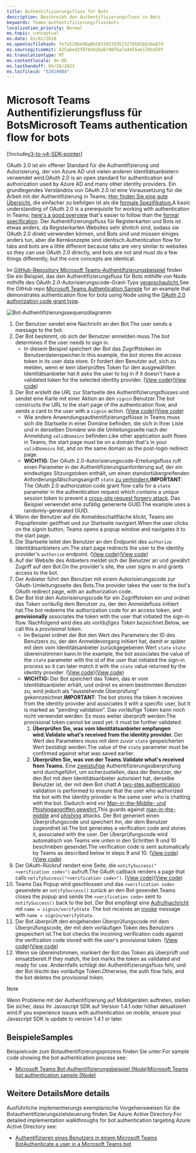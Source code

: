 ```yaml
---
title: Authentifizierungsfluss für Bots
description: Beschreibt den Authentifizierungsfluss in Bots
keywords: Teams-Authentifizierungsflussbots
localization_priority: Normal
ms.topic: conceptual
ms.date: 03/01/2018
ms.openlocfilehash: fe7e528be98a0b58334535952327b6026b30a87d
ms.sourcegitcommit: 825abed2f8784d2bab7407ba7a4455ae17bbd28f
ms.translationtype: MT
ms.contentlocale: de-DE
ms.lasthandoff: 04/26/2021
ms.locfileid: "52019804"
---
```

# <a name="microsoft-teams-authentication-flow-for-bots"></a><span data-ttu-id="d22ca-104">Microsoft Teams Authentifizierungsfluss für Bots</span><span class="sxs-lookup"><span data-stu-id="d22ca-104">Microsoft Teams authentication flow for bots</span></span>

[!include[v3-to-v4-SDK-pointer](~/includes/v3-to-v4-pointer-bots.md)]

<span data-ttu-id="d22ca-105">OAuth 2.0 ist ein offener Standard für die Authentifizierung und Autorisierung, der von Azure AD und vielen anderen Identitätsanbietern verwendet wird.</span><span class="sxs-lookup"><span data-stu-id="d22ca-105">OAuth 2.0 is an open standard for authentication and authorization used by Azure AD and many other identity providers.</span></span> <span data-ttu-id="d22ca-106">Ein grundlegendes Verständnis von OAuth 2.0 ist eine Voraussetzung für die Arbeit mit der Authentifizierung in Teams; [Hier finden Sie eine gute Übersicht,](https://aaronparecki.com/oauth-2-simplified/) die einfacher zu befolgen ist als die [formale Spezifikation.](https://oauth.net/2/)</span><span class="sxs-lookup"><span data-stu-id="d22ca-106">A basic understanding of OAuth 2.0 is a prerequisite for working with authentication in Teams; [here's a good overview](https://aaronparecki.com/oauth-2-simplified/) that's easier to follow than the [formal specification](https://oauth.net/2/).</span></span> <span data-ttu-id="d22ca-107">Der Authentifizierungsfluss für Registerkarten und Bots ist etwas anders, da Registerkarten Websites sehr ähnlich sind, sodass sie OAuth 2.0 direkt verwenden können, und Bots sind und müssen einiges anders tun, aber die Kernkonzepte sind identisch.</span><span class="sxs-lookup"><span data-stu-id="d22ca-107">Authentication flow for tabs and bots are a little different because tabs are very similar to websites so they can use OAuth 2.0 directly, and bots are not and must do a few things differently, but the core concepts are identical.</span></span>

<span data-ttu-id="d22ca-108">Im [GitHub-Repository Microsoft Teams-Authentifizierungsbeispiel](https://github.com/OfficeDev/microsoft-teams-sample-auth-node) finden Sie ein Beispiel, das den Authentifizierungsfluss für Bots mithilfe von Node mithilfe des OAuth 2.0-Autorisierungscode-Grant-Typs [veranschaulicht.](https://oauth.net/2/grant-types/authorization-code/)</span><span class="sxs-lookup"><span data-stu-id="d22ca-108">See the GitHub repo [Microsoft Teams Authentication Sample](https://github.com/OfficeDev/microsoft-teams-sample-auth-node) for an example that demonstrates authentication flow for bots using Node using the [OAuth 2.0 authorization code grant type](https://oauth.net/2/grant-types/authorization-code/).</span></span>

![Bot-Authentifizierungssequenzdiagramm](~/assets/images/authentication/bot_auth_sequence_diagram.png)

1. <span data-ttu-id="d22ca-110">Der Benutzer sendet eine Nachricht an den Bot.</span><span class="sxs-lookup"><span data-stu-id="d22ca-110">The user sends a message to the bot.</span></span>
2. <span data-ttu-id="d22ca-111">Der Bot bestimmt, ob sich der Benutzer anmelden muss.</span><span class="sxs-lookup"><span data-stu-id="d22ca-111">The bot determines if the user needs to sign in.</span></span>
    * <span data-ttu-id="d22ca-112">In diesem Beispiel speichert der Bot das Zugriffstoken im Benutzerdatenspeicher.</span><span class="sxs-lookup"><span data-stu-id="d22ca-112">In this example, the bot stores the access token in its user data store.</span></span> <span data-ttu-id="d22ca-113">Er fordert den Benutzer auf, sich zu melden, wenn er kein überprüftes Token für den ausgewählten Identitätsanbieter hat.</span><span class="sxs-lookup"><span data-stu-id="d22ca-113">It asks the user to log in if it doesn't have a validated token for the selected identity provider.</span></span> <span data-ttu-id="d22ca-114">([View code](https://github.com/OfficeDev/microsoft-teams-sample-auth-node/blob/469952a26d618dbf884a3be53c7d921cc580b1e2/src/utils/AuthenticationUtils.ts#L58-L76))</span><span class="sxs-lookup"><span data-stu-id="d22ca-114">([View code](https://github.com/OfficeDev/microsoft-teams-sample-auth-node/blob/469952a26d618dbf884a3be53c7d921cc580b1e2/src/utils/AuthenticationUtils.ts#L58-L76))</span></span>
3. <span data-ttu-id="d22ca-115">Der Bot erstellt die URL zur Startseite des Authentifizierungsflusses und sendet eine Karte mit einer Aktion an den `signin` Benutzer.</span><span class="sxs-lookup"><span data-stu-id="d22ca-115">The bot constructs the URL to the start page of the authentication flow, and sends a card to the user with a `signin` action.</span></span> <span data-ttu-id="d22ca-116">([View code](https://github.com/OfficeDev/microsoft-teams-sample-auth-node/blob/469952a26d618dbf884a3be53c7d921cc580b1e2/src/dialogs/BaseIdentityDialog.ts#L160-L190))</span><span class="sxs-lookup"><span data-stu-id="d22ca-116">([View code](https://github.com/OfficeDev/microsoft-teams-sample-auth-node/blob/469952a26d618dbf884a3be53c7d921cc580b1e2/src/dialogs/BaseIdentityDialog.ts#L160-L190))</span></span>
    * <span data-ttu-id="d22ca-117">Wie andere Anwendungsauthentifizierungsflüsse in Teams muss sich die Startseite in einer Domäne befinden, die sich in Ihrer Liste und in derselben Domäne wie die Umleitungsseite nach der Anmeldung `validDomains` befinden.</span><span class="sxs-lookup"><span data-stu-id="d22ca-117">Like other application auth flows in Teams, the start page must be on a domain that's in your `validDomains` list, and on the same domain as the post-login redirect page.</span></span>
    * <span data-ttu-id="d22ca-118">**WICHTIG**: Der OAuth 2.0-Autorisierungscode-Erteilungsfluss ruft einen Parameter in der Authentifizierungsanforderung auf, der ein eindeutiges Sitzungstoken enthält, um einen standortübergreifenden Anforderungsfälschungsangriff `state` [zu verhindern.](https://en.wikipedia.org/wiki/Cross-site_request_forgery)</span><span class="sxs-lookup"><span data-stu-id="d22ca-118">**IMPORTANT**: The OAuth 2.0 authorization code grant flow calls for a `state` parameter in the authentication request which contains a unique session token to prevent a [cross-site request forgery attack](https://en.wikipedia.org/wiki/Cross-site_request_forgery).</span></span> <span data-ttu-id="d22ca-119">Das Beispiel verwendet eine zufällig generierte GUID.</span><span class="sxs-lookup"><span data-stu-id="d22ca-119">The example uses a randomly-generated GUID.</span></span>
4. <span data-ttu-id="d22ca-120">Wenn der Benutzer auf  die Anmeldeschaltfläche klickt, Teams ein Popupfenster geöffnet und zur Startseite navigiert.</span><span class="sxs-lookup"><span data-stu-id="d22ca-120">When the user clicks on the *signin* button, Teams opens a popup window and navigates it to the start page.</span></span>
5. <span data-ttu-id="d22ca-121">Die Startseite leitet den Benutzer an den Endpunkt des `authorize` Identitätsanbieters um.</span><span class="sxs-lookup"><span data-stu-id="d22ca-121">The start page redirects the user to the identity provider's `authorize` endpoint.</span></span> <span data-ttu-id="d22ca-122">([View code](https://github.com/OfficeDev/microsoft-teams-sample-auth-node/blob/469952a26d618dbf884a3be53c7d921cc580b1e2/public/html/auth-start.html#L51-L56))</span><span class="sxs-lookup"><span data-stu-id="d22ca-122">([View code](https://github.com/OfficeDev/microsoft-teams-sample-auth-node/blob/469952a26d618dbf884a3be53c7d921cc580b1e2/public/html/auth-start.html#L51-L56))</span></span>
6. <span data-ttu-id="d22ca-123">Auf der Website des Anbieters meldet sich der Benutzer an und gewährt Zugriff auf den Bot.</span><span class="sxs-lookup"><span data-stu-id="d22ca-123">On the provider's site, the user signs in and grants access to the bot.</span></span>
7. <span data-ttu-id="d22ca-124">Der Anbieter führt den Benutzer mit einem Autorisierungscode zur OAuth-Umleitungsseite des Bots.</span><span class="sxs-lookup"><span data-stu-id="d22ca-124">The provider takes the user to the bot's OAuth redirect page, with an authorization code.</span></span>
8. <span data-ttu-id="d22ca-125">Der Bot löst den Autorisierungscode für  ein Zugriffstoken ein und ordnet das Token vorläufig dem Benutzer zu, der den Anmeldefluss initiiert hat.</span><span class="sxs-lookup"><span data-stu-id="d22ca-125">The bot redeems the authorization code for an access token, and **provisionally** associates the token with the user that initiated the sign-in flow.</span></span> <span data-ttu-id="d22ca-126">Nachfolgend wird dies als *vorläufiges Token bezeichnet.*</span><span class="sxs-lookup"><span data-stu-id="d22ca-126">Below, we call this a *provisional token*.</span></span>
    * <span data-ttu-id="d22ca-127">Im Beispiel ordnet der Bot den Wert des Parameters der ID des Benutzers zu, der den Anmeldevorgang initiiert hat, damit er später mit dem vom Identitätsanbieter zurückgegebenen Wert `state` `state` übereinstimmen kann.</span><span class="sxs-lookup"><span data-stu-id="d22ca-127">In the example, the bot associates the value of the `state` parameter with the id of the user that initiated the sign-in process so it can later match it with the `state` value returned by the identity provider.</span></span> <span data-ttu-id="d22ca-128">([View code](https://github.com/OfficeDev/microsoft-teams-sample-auth-node/blob/469952a26d618dbf884a3be53c7d921cc580b1e2/src/AuthBot.ts#L70-L99))</span><span class="sxs-lookup"><span data-stu-id="d22ca-128">([View code](https://github.com/OfficeDev/microsoft-teams-sample-auth-node/blob/469952a26d618dbf884a3be53c7d921cc580b1e2/src/AuthBot.ts#L70-L99))</span></span>
    * <span data-ttu-id="d22ca-129">**WICHTIG:** Der Bot speichert das Token, das er vom Identitätsanbieter erhält, und ordnet es einem bestimmten Benutzer zu, wird jedoch als "ausstehende Überprüfung" gekennzeichnet.</span><span class="sxs-lookup"><span data-stu-id="d22ca-129">**IMPORTANT**: The bot stores the token it receives from the identity provider and associates it with a specific user, but it is marked as "pending validation".</span></span> <span data-ttu-id="d22ca-130">Das vorläufige Token kann noch nicht verwendet werden: Es muss weiter überprüft werden:</span><span class="sxs-lookup"><span data-stu-id="d22ca-130">The provisional token cannot be used yet: it must be further validated:</span></span> 
      1. <span data-ttu-id="d22ca-131">**Überprüfen Sie, was vom Identitätsanbieter empfangen wird.**</span><span class="sxs-lookup"><span data-stu-id="d22ca-131">**Validate what's received from the identity provider.**</span></span> <span data-ttu-id="d22ca-132">Der Wert des Parameters muss mit dem zuvor `state` gespeicherten Wert bestätigt werden.</span><span class="sxs-lookup"><span data-stu-id="d22ca-132">The value of the `state` parameter must be confirmed against what was saved earlier.</span></span> 
      1. <span data-ttu-id="d22ca-133">**Überprüfen Sie, was von der Teams.**</span><span class="sxs-lookup"><span data-stu-id="d22ca-133">**Validate what's received from Teams.**</span></span> <span data-ttu-id="d22ca-134">Eine [zweistufige](https://en.wikipedia.org/wiki/Man-in-the-middle_attack) Authentifizierungsüberprüfung wird durchgeführt, um sicherzustellen, dass der Benutzer, der den Bot mit dem Identitätsanbieter autorisiert hat, derselbe Benutzer ist, der mit dem Bot chatt.</span><span class="sxs-lookup"><span data-stu-id="d22ca-134">A [two-step authentication](https://en.wikipedia.org/wiki/Man-in-the-middle_attack) validation is performed to ensure that the user who authorized the bot with the identity provider is the same user who is chatting with the bot.</span></span> <span data-ttu-id="d22ca-135">Dadurch wird vor [Man-in-the-Middle- und](https://en.wikipedia.org/wiki/Man-in-the-middle_attack) [Phishingangriffen gewehrt.](https://en.wikipedia.org/wiki/Phishing)</span><span class="sxs-lookup"><span data-stu-id="d22ca-135">This guards against [man-in-the-middle](https://en.wikipedia.org/wiki/Man-in-the-middle_attack) and [phishing](https://en.wikipedia.org/wiki/Phishing) attacks.</span></span> <span data-ttu-id="d22ca-136">Der Bot generiert einen Überprüfungscode und speichert ihn, der dem Benutzer zugeordnet ist.</span><span class="sxs-lookup"><span data-stu-id="d22ca-136">The bot generates a verification code and stores it, associated with the user.</span></span> <span data-ttu-id="d22ca-137">Der Überprüfungscode wird automatisch von Teams wie unten in den Schritten 9 und 10 beschrieben gesendet.</span><span class="sxs-lookup"><span data-stu-id="d22ca-137">The verification code is sent automatically by Teams as described below in steps 9 and 10.</span></span> <span data-ttu-id="d22ca-138">([View code](https://github.com/OfficeDev/microsoft-teams-sample-auth-node/blob/469952a26d618dbf884a3be53c7d921cc580b1e2/src/AuthBot.ts#L100-L113))</span><span class="sxs-lookup"><span data-stu-id="d22ca-138">([View code](https://github.com/OfficeDev/microsoft-teams-sample-auth-node/blob/469952a26d618dbf884a3be53c7d921cc580b1e2/src/AuthBot.ts#L100-L113))</span></span>
9. <span data-ttu-id="d22ca-139">Der OAuth-Rückruf rendert eine Seite, die `notifySuccess("<verification code>")` aufruft.</span><span class="sxs-lookup"><span data-stu-id="d22ca-139">The OAuth callback renders a page that calls `notifySuccess("<verification code>")`.</span></span> <span data-ttu-id="d22ca-140">([View code](https://github.com/OfficeDev/microsoft-teams-sample-auth-node/blob/master/src/views/oauth-callback-success.hbs))</span><span class="sxs-lookup"><span data-stu-id="d22ca-140">([View code](https://github.com/OfficeDev/microsoft-teams-sample-auth-node/blob/master/src/views/oauth-callback-success.hbs))</span></span>
10. <span data-ttu-id="d22ca-141">Teams Das Popup wird geschlossen und das `<verification code>` gesendete an `notifySuccess()` zurück an den Bot gesendet.</span><span class="sxs-lookup"><span data-stu-id="d22ca-141">Teams closes the popup and sends the `<verification code>` sent to `notifySuccess()` back to the bot.</span></span> <span data-ttu-id="d22ca-142">Der Bot empfängt eine [Aufrufnachricht](/bot-framework/dotnet/bot-builder-dotnet-activities#invoke) mit `name = signin/verifyState` .</span><span class="sxs-lookup"><span data-stu-id="d22ca-142">The bot receives an [invoke](/bot-framework/dotnet/bot-builder-dotnet-activities#invoke) message with `name = signin/verifyState`.</span></span>
11. <span data-ttu-id="d22ca-143">Der Bot überprüft den eingehenden Überprüfungscode mit dem Überprüfungscode, der mit dem vorläufigen Token des Benutzers gespeichert ist.</span><span class="sxs-lookup"><span data-stu-id="d22ca-143">The bot checks the incoming verification code against the verification code stored with the user's provisional token.</span></span> <span data-ttu-id="d22ca-144">([View code](https://github.com/OfficeDev/microsoft-teams-sample-auth-node/blob/469952a26d618dbf884a3be53c7d921cc580b1e2/src/dialogs/BaseIdentityDialog.ts#L127-L140))</span><span class="sxs-lookup"><span data-stu-id="d22ca-144">([View code](https://github.com/OfficeDev/microsoft-teams-sample-auth-node/blob/469952a26d618dbf884a3be53c7d921cc580b1e2/src/dialogs/BaseIdentityDialog.ts#L127-L140))</span></span>
12. <span data-ttu-id="d22ca-145">Wenn sie übereinstimmen, markiert der Bot das Token als überprüft und einsatzbereit.</span><span class="sxs-lookup"><span data-stu-id="d22ca-145">If they match, the bot marks the token as validated and ready for use.</span></span> <span data-ttu-id="d22ca-146">Andernfalls schlägt der Authentifizierungsfluss fehl, und der Bot löscht das vorläufige Token.</span><span class="sxs-lookup"><span data-stu-id="d22ca-146">Otherwise, the auth flow fails, and the bot deletes the provisional token.</span></span>

> [!Note]
> <span data-ttu-id="d22ca-147">Wenn Probleme mit der Authentifizierung auf Mobilgeräten auftreten, stellen Sie sicher, dass Ihr Javascript SDK auf Version 1.4.1 oder höher aktualisiert wird.</span><span class="sxs-lookup"><span data-stu-id="d22ca-147">If you experience issues with authentication on mobile, ensure your Javascript SDK is update to version 1.4.1 or later.</span></span>

## <a name="samples"></a><span data-ttu-id="d22ca-148">Beispiele</span><span class="sxs-lookup"><span data-stu-id="d22ca-148">Samples</span></span>

<span data-ttu-id="d22ca-149">Beispielcode zum Botauthentifizierungsprozess finden Sie unter:</span><span class="sxs-lookup"><span data-stu-id="d22ca-149">For sample code showing the bot authentication process see:</span></span>

* [<span data-ttu-id="d22ca-150">Microsoft Teams Bot-Authentifizierungsbeispiel (Node)</span><span class="sxs-lookup"><span data-stu-id="d22ca-150">Microsoft Teams bot authentication sample (Node)</span></span>](https://github.com/OfficeDev/microsoft-teams-sample-auth-node)

## <a name="more-details"></a><span data-ttu-id="d22ca-151">Weitere Details</span><span class="sxs-lookup"><span data-stu-id="d22ca-151">More details</span></span>

<span data-ttu-id="d22ca-152">Ausführliche implementierungs exemplarische Vorgehensweisen für die Botauthentifizierungszielsteuerung finden Sie Azure Active Directory:</span><span class="sxs-lookup"><span data-stu-id="d22ca-152">For detailed implementation walkthroughs for bot authentication targeting Azure Active Directory see:</span></span>

* [<span data-ttu-id="d22ca-153">Authentifizieren eines Benutzers in einem Microsoft Teams Bot</span><span class="sxs-lookup"><span data-stu-id="d22ca-153">Authenticate a user in a Microsoft Teams bot</span></span>](~/resources/bot-v3/bot-authentication/auth-bot-AAD.md)
